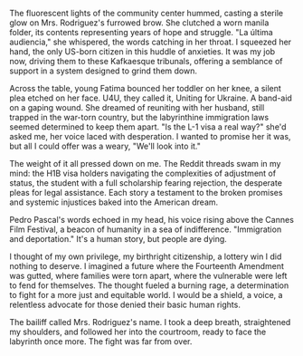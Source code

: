 The fluorescent lights of the community center hummed, casting a sterile glow on Mrs. Rodriguez's furrowed brow. She clutched a worn manila folder, its contents representing years of hope and struggle. "La última audiencia," she whispered, the words catching in her throat. I squeezed her hand, the only US-born citizen in this huddle of anxieties. It was my job now, driving them to these Kafkaesque tribunals, offering a semblance of support in a system designed to grind them down.

Across the table, young Fatima bounced her toddler on her knee, a silent plea etched on her face. U4U, they called it, Uniting for Ukraine. A band-aid on a gaping wound. She dreamed of reuniting with her husband, still trapped in the war-torn country, but the labyrinthine immigration laws seemed determined to keep them apart. "Is the L-1 visa a real way?" she'd asked me, her voice laced with desperation. I wanted to promise her it was, but all I could offer was a weary, "We'll look into it."

The weight of it all pressed down on me. The Reddit threads swam in my mind: the H1B visa holders navigating the complexities of adjustment of status, the student with a full scholarship fearing rejection, the desperate pleas for legal assistance. Each story a testament to the broken promises and systemic injustices baked into the American dream.

Pedro Pascal's words echoed in my head, his voice rising above the Cannes Film Festival, a beacon of humanity in a sea of indifference. "Immigration and deportation." It's a human story, but people are dying.

I thought of my own privilege, my birthright citizenship, a lottery win I did nothing to deserve. I imagined a future where the Fourteenth Amendment was gutted, where families were torn apart, where the vulnerable were left to fend for themselves. The thought fueled a burning rage, a determination to fight for a more just and equitable world. I would be a shield, a voice, a relentless advocate for those denied their basic human rights.

The bailiff called Mrs. Rodriguez's name. I took a deep breath, straightened my shoulders, and followed her into the courtroom, ready to face the labyrinth once more. The fight was far from over.
